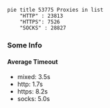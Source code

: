 
```mermaid
pie title 53775 Proxies in list
    "HTTP" : 23813
    "HTTPS": 7526
    "SOCKS" : 28827
```

### Some Info
#### Average Timeout

- mixed: 3.5s
- http: 1.7s
- https: 8.2s
- socks: 5.0s